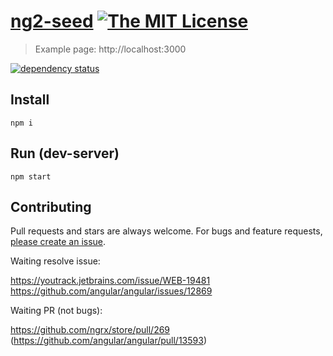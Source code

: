 # [ng2-seed][author-www-url] [![The MIT License][license-img]][license-url] 

> Example page: http://localhost:3000

[![dependency status][david-img]][david-url]

## Install
```
npm i
```

## Run (dev-server)
```
npm start
```

## Contributing
Pull requests and stars are always welcome. For bugs and feature requests, [please create an issue](https://github.com/Fost/ng2-seed/issues/new).

[david-url]: https://david-dm.org/Fost/ng2-seed
[david-img]: https://img.shields.io/david/Fost/ng2-seed.svg

[author-www-url]: http://www.frontblogger.ru

[license-url]: https://github.com/Fost/ng2-seed/blob/master/LICENSE.md
[license-img]: https://img.shields.io/badge/license-MIT-blue.svg


Waiting resolve issue:

https://youtrack.jetbrains.com/issue/WEB-19481
https://github.com/angular/angular/issues/12869

Waiting PR (not bugs):

https://github.com/ngrx/store/pull/269 (https://github.com/angular/angular/pull/13593)
